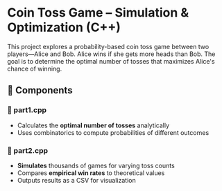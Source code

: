 # Coin Toss Game – Simulation & Optimization (C++)

This project explores a probability-based coin toss game between two players—Alice and Bob. Alice wins if she gets more heads than Bob. The goal is to determine the optimal number of tosses that maximizes Alice's chance of winning.

## 🧩 Components

### 🔹 part1.cpp
- Calculates the **optimal number of tosses** analytically
- Uses combinatorics to compute probabilities of different outcomes

### 🔹 part2.cpp
- **Simulates** thousands of games for varying toss counts
- Compares **empirical win rates** to theoretical values
- Outputs results as a CSV for visualization


